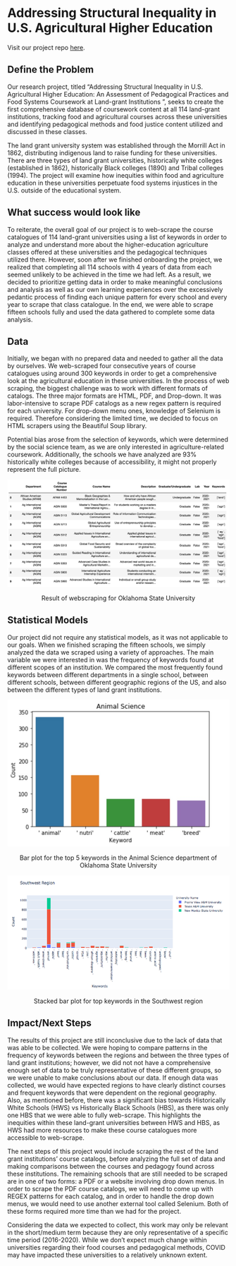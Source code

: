 
# Addressing Structural Inequality in U.S. Agricultural Higher Education
Visit our project repo [here](https://github.com/Xiaoqi-Sun/fa20_discovery_address_agricultural_inequality).

## Define the Problem
Our research project, titled “Addressing Structural Inequality in U.S. Agricultural Higher Education: An Assessment of Pedagogical Practices and Food Systems Coursework at Land-grant Institutions ”, seeks to create the first comprehensive database of coursework content at all 114 land-grant institutions, tracking food and agricultural courses across these universities and identifying pedagogical methods and food justice content utilized and discussed in these classes.
 
The land grant university system was established through the Morrill Act in 1862, distributing indigenous land to raise funding for these universities. There are three types of land grant universities, historically white colleges (established in 1862), historically Black colleges (1890) and Tribal colleges (1994). The project will examine how inequities within food and agriculture education in these universities perpetuate food systems injustices in the U.S. outside of the educational system.


## What success would look like  

To reiterate, the overall goal of our project is to web-scrape the course catalogues of 114 land-grant universities using a list of keywords in order to analyze and understand more about the higher-education agriculture classes offered at these universities and the pedagogical techniques utilized there. However, soon after we finished onboarding the project, we realized that completing all 114 schools with 4 years of data from each seemed unlikely to be achieved in the time we had left. As a result, we decided to prioritize getting data in order to make meaningful conclusions and analysis as well as our own learning experiences over the excessively pedantic process of finding each unique pattern for every school and every year to scrape that class catalogue. In the end, we were able to scrape fifteen schools fully and used the data gathered to complete some data analysis.

## Data

Initially, we began with no prepared data and needed to gather all the data by ourselves. We web-scraped four consecutive years of course catalogues using around 300 keywords in order to get a comprehensive look at the agricultural education in these universities. In the process of web scraping, the biggest challenge was to work with different formats of catalogs. The three major formats are HTML, PDF, and Drop-down. It was labor-intensive to scrape PDF catalogs as a new regex pattern is required for each university. For drop-down menu ones, knowledge of Selenium is required. Therefore considering the limited time, we decided to focus on HTML scrapers using the Beautiful Soup library.

Potential bias arose from the selection of keywords, which were determined by the social science team, as we are only interested in agriculture-related coursework. Additionally, the schools we have analyzed are 93% historically white colleges because of accessibility, it might not properly represent the full picture.



![Result of webscraping for Oklahoma State University](https://github.com/Xiaoqi-Sun/fa20_discovery_address_agricultural_inequality/blob/main/Picures/Oklahoma%20State%20University.png?raw=true)
<center>Result of webscraping for Oklahoma State University</center>

## Statistical Models  
Our project did not require any statistical models, as it was not applicable to our goals. When we finished scraping the fifteen schools, we simply analyzed the data we scraped using a variety of approaches. The main variable we were interested in was the frequency of keywords found at different scopes of an institution. We compared the most frequently found keywords between different departments in a single school, between different schools, between different geographic regions of the US, and also between the different types of land grant institutions.


![Bar plot for the top 5 keywords in the Animal Science department of Oklahoma State University](https://github.com/Xiaoqi-Sun/fa20_discovery_address_agricultural_inequality/blob/main/Picures/Oklahoma%20State%20University%20bar%20plot.jpg?raw=true)

<center>Bar plot for the top 5 keywords in the Animal Science department of Oklahoma State University</center>    



![Stacked bar plot for top keywords in the Southwest region](https://github.com/Xiaoqi-Sun/fa20_discovery_address_agricultural_inequality/blob/main/Picures/South%20West.png?raw=true)

<center>Stacked bar plot for top keywords in the Southwest region</center>  

## Impact/Next Steps
The results of this project are still inconclusive due to the lack of data that was able to be collected. We were hoping to compare patterns in the frequency of keywords between the regions and between the three types of land grant institutions; however, we did not not have a comprehensive enough set of data to be truly representative of these different groups, so we were unable to make conclusions about our data. If enough data was collected, we would have expected regions to have clearly distinct courses and frequent keywords that were dependent on the regional geography. Also, as mentioned before, there was a significant bias towards Historically White Schools (HWS) vs Historically Black Schools (HBS), as there was only one HBS that we were able to fully web-scrape. This highlights the inequities within these land-grant universities between HWS and HBS, as HWS had more resources to make these course catalogues more accessible to web-scrape.

The next steps of this project would include scraping the rest of the land grant institutions’ course catalogs, before analyzing the full set of data and making comparisons between the courses and pedagogy found across these institutions. The remaining schools that are still needed to be scraped are in one of two forms: a PDF or a website involving drop down menus. In order to scrape the PDF course catalogs, we will need to come up with REGEX patterns for each catalog, and in order to handle the drop down menus, we would need to use another external tool called Selenium. Both of these forms required more time than we had for the project.

Considering the data we expected to collect, this work may only be relevant in the short/medium term because they are only representative of a specific time period (2016-2020). While we don’t expect much change within universities regarding their food courses and pedagogical methods, COVID may have impacted these universities to a relatively unknown extent.

